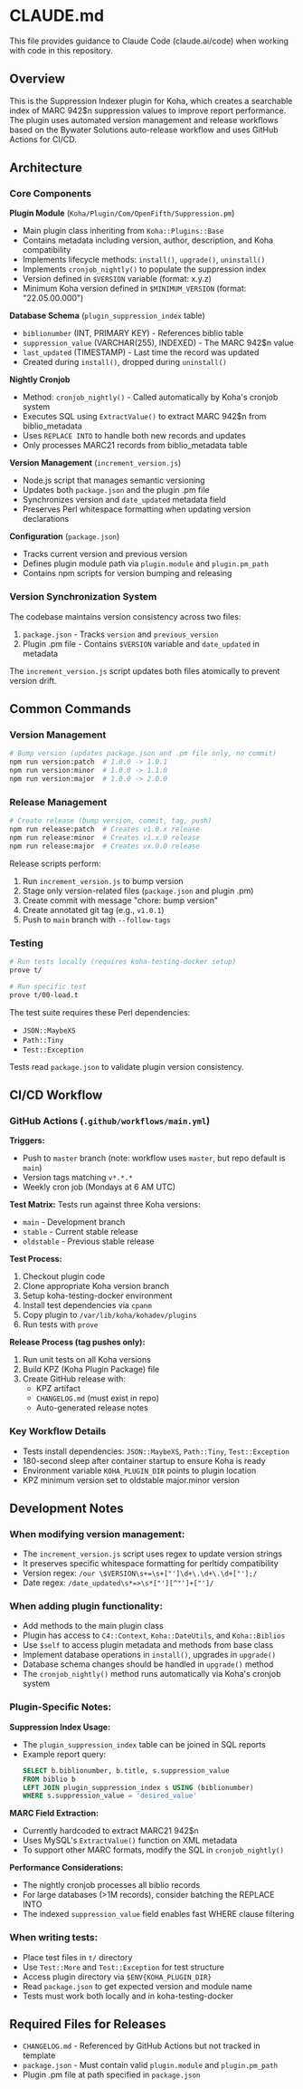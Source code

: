 # CLAUDE.md

This file provides guidance to Claude Code (claude.ai/code) when working with code in this repository.

## Overview

This is the Suppression Indexer plugin for Koha, which creates a searchable index of MARC 942$n suppression values to improve report performance. The plugin uses automated version management and release workflows based on the Bywater Solutions auto-release workflow and uses GitHub Actions for CI/CD.

## Architecture

### Core Components

**Plugin Module** (`Koha/Plugin/Com/OpenFifth/Suppression.pm`)
- Main plugin class inheriting from `Koha::Plugins::Base`
- Contains metadata including version, author, description, and Koha compatibility
- Implements lifecycle methods: `install()`, `upgrade()`, `uninstall()`
- Implements `cronjob_nightly()` to populate the suppression index
- Version defined in `$VERSION` variable (format: x.y.z)
- Minimum Koha version defined in `$MINIMUM_VERSION` (format: "22.05.00.000")

**Database Schema** (`plugin_suppression_index` table)
- `biblionumber` (INT, PRIMARY KEY) - References biblio table
- `suppression_value` (VARCHAR(255), INDEXED) - The MARC 942$n value
- `last_updated` (TIMESTAMP) - Last time the record was updated
- Created during `install()`, dropped during `uninstall()`

**Nightly Cronjob**
- Method: `cronjob_nightly()` - Called automatically by Koha's cronjob system
- Executes SQL using `ExtractValue()` to extract MARC 942$n from biblio_metadata
- Uses `REPLACE INTO` to handle both new records and updates
- Only processes MARC21 records from biblio_metadata table

**Version Management** (`increment_version.js`)
- Node.js script that manages semantic versioning
- Updates both `package.json` and the plugin .pm file
- Synchronizes version and `date_updated` metadata field
- Preserves Perl whitespace formatting when updating version declarations

**Configuration** (`package.json`)
- Tracks current version and previous version
- Defines plugin module path via `plugin.module` and `plugin.pm_path`
- Contains npm scripts for version bumping and releasing

### Version Synchronization System

The codebase maintains version consistency across two files:
1. `package.json` - Tracks `version` and `previous_version`
2. Plugin .pm file - Contains `$VERSION` variable and `date_updated` in metadata

The `increment_version.js` script updates both files atomically to prevent version drift.

## Common Commands

### Version Management

```bash
# Bump version (updates package.json and .pm file only, no commit)
npm run version:patch  # 1.0.0 -> 1.0.1
npm run version:minor  # 1.0.0 -> 1.1.0
npm run version:major  # 1.0.0 -> 2.0.0
```

### Release Management

```bash
# Create release (bump version, commit, tag, push)
npm run release:patch  # Creates v1.0.x release
npm run release:minor  # Creates v1.x.0 release
npm run release:major  # Creates vx.0.0 release
```

Release scripts perform:
1. Run `increment_version.js` to bump version
2. Stage only version-related files (`package.json` and plugin .pm)
3. Create commit with message "chore: bump version"
4. Create annotated git tag (e.g., `v1.0.1`)
5. Push to `main` branch with `--follow-tags`

### Testing

```bash
# Run tests locally (requires koha-testing-docker setup)
prove t/

# Run specific test
prove t/00-load.t
```

The test suite requires these Perl dependencies:
- `JSON::MaybeXS`
- `Path::Tiny`
- `Test::Exception`

Tests read `package.json` to validate plugin version consistency.

## CI/CD Workflow

### GitHub Actions (`.github/workflows/main.yml`)

**Triggers:**
- Push to `master` branch (note: workflow uses `master`, but repo default is `main`)
- Version tags matching `v*.*.*`
- Weekly cron job (Mondays at 6 AM UTC)

**Test Matrix:**
Tests run against three Koha versions:
- `main` - Development branch
- `stable` - Current stable release
- `oldstable` - Previous stable release

**Test Process:**
1. Checkout plugin code
2. Clone appropriate Koha version branch
3. Setup koha-testing-docker environment
4. Install test dependencies via `cpanm`
5. Copy plugin to `/var/lib/koha/kohadev/plugins`
6. Run tests with `prove`

**Release Process (tag pushes only):**
1. Run unit tests on all Koha versions
2. Build KPZ (Koha Plugin Package) file
3. Create GitHub release with:
   - KPZ artifact
   - `CHANGELOG.md` (must exist in repo)
   - Auto-generated release notes

### Key Workflow Details

- Tests install dependencies: `JSON::MaybeXS`, `Path::Tiny`, `Test::Exception`
- 180-second sleep after container startup to ensure Koha is ready
- Environment variable `KOHA_PLUGIN_DIR` points to plugin location
- KPZ minimum version set to oldstable major.minor version

## Development Notes

### When modifying version management:

- The `increment_version.js` script uses regex to update version strings
- It preserves specific whitespace formatting for perltidy compatibility
- Version regex: `/our \$VERSION\s+=\s+["']\d+\.\d+\.\d+["'];/`
- Date regex: `/date_updated\s*=>\s*["'][^"']+["']/`

### When adding plugin functionality:

- Add methods to the main plugin class
- Plugin has access to `C4::Context`, `Koha::DateUtils`, and `Koha::Biblios`
- Use `$self` to access plugin metadata and methods from base class
- Implement database operations in `install()`, upgrades in `upgrade()`
- Database schema changes should be handled in `upgrade()` method
- The `cronjob_nightly()` method runs automatically via Koha's cronjob system

### Plugin-Specific Notes:

**Suppression Index Usage:**
- The `plugin_suppression_index` table can be joined in SQL reports
- Example report query:
  ```sql
  SELECT b.biblionumber, b.title, s.suppression_value
  FROM biblio b
  LEFT JOIN plugin_suppression_index s USING (biblionumber)
  WHERE s.suppression_value = 'desired_value'
  ```

**MARC Field Extraction:**
- Currently hardcoded to extract MARC21 942$n
- Uses MySQL's `ExtractValue()` function on XML metadata
- To support other MARC formats, modify the SQL in `cronjob_nightly()`

**Performance Considerations:**
- The nightly cronjob processes all biblio records
- For large databases (>1M records), consider batching the REPLACE INTO
- The indexed `suppression_value` field enables fast WHERE clause filtering

### When writing tests:

- Place test files in `t/` directory
- Use `Test::More` and `Test::Exception` for test structure
- Access plugin directory via `$ENV{KOHA_PLUGIN_DIR}`
- Read `package.json` to get expected version and module name
- Tests must work both locally and in koha-testing-docker

## Required Files for Releases

- `CHANGELOG.md` - Referenced by GitHub Actions but not tracked in template
- `package.json` - Must contain valid `plugin.module` and `plugin.pm_path`
- Plugin .pm file at path specified in `package.json`
